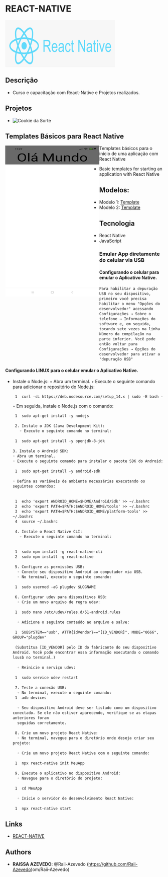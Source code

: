# REACT-NATIVE
<a href="url"><img src="https://github.com/Raii-Azevedo/REACT-NATIVE/blob/master/download.png" align="center" height="150" width="350" ></a>
 
## Descrição
- Curso e capacitação com React-Native e Projetos realizados.

## Projetos
- ![Cookie da Sorte](https://github.com/Raii-Azevedo/biscoito-da-sorte/tree/master)


## Templates Básicos para React Native
<a href="url"><img src="https://github.com/Raii-Azevedo/Template-basico-react-native/blob/main/WhatsApp%20Image%202021-06-18%20at%2017.27.31.jpeg" align="left" height="480" width="300" ></a>
 
 - Templates básicos para o início de uma aplicação com React Native
 
 - Basic templates for starting an application with React Native
 
## Modelos:

- Modelo 1: [Template](https://github.com/Raii-Azevedo/Template-basico-react-native/blob/main/template.js)
- Modelo 2: [Template](https://github.com/Raii-Azevedo/Template-basico-react-native/blob/main/App.js)
 
## Tecnologia
 - React Native
 - JavaScript
 
### Emular App diretamente do celular via USB
#### Configurando o celular para emular o Aplicativo Native.
    
    Para habilitar a depuração USB no seu dispositivo, primeiro você precisa habilitar o menu "Opções do desenvolvedor" acessando Configurações → Sobre o
    telefone → Informações do software e, em seguida, tocando sete vezes na linha Número da compilação na parte inferior. Você pode então voltar para
    Configurações → Opções do desenvolvedor para ativar a "depuração USB"
 
#### Configurando LINUX para o celular emular o Aplicativo Native.
   - Instale o Node.js:
        ◦ Abra um terminal.
        ◦ Execute o seguinte comando para adicionar o repositório do Node.js:
          
          1  curl -sL https://deb.nodesource.com/setup_14.x | sudo -E bash -
          
        ◦ Em seguida, instale o Node.js com o comando:
          
          1  sudo apt-get install -y nodejs
          
          2. Instale o JDK (Java Development Kit):
            ◦ Execute o seguinte comando no terminal:
          
          1  sudo apt-get install -y openjdk-8-jdk
          
         3. Instale o Android SDK:
         ◦ Abra um terminal.
         ◦ Execute o seguinte comando para instalar o pacote SDK do Android:
          
          1  sudo apt-get install -y android-sdk
          
         ◦ Defina as variáveis de ambiente necessárias executando os seguintes comandos:
          
          
          1  echo 'export ANDROID_HOME=$HOME/Android/Sdk' >> ~/.bashrc
          2  echo 'export PATH=$PATH:$ANDROID_HOME/tools' >> ~/.bashrc
          3  echo 'export PATH=$PATH:$ANDROID_HOME/platform-tools' >> ~/.bashrc
          4  source ~/.bashrc
          
          4. Instale o React Native CLI:
            ◦ Execute o seguinte comando no terminal:
          
          
          1  sudo npm install -g react-native-cli
          2  sudo npm install -g react-native
          
          5. Configure as permissões USB:
           ◦ Conecte seu dispositivo Android ao computador via USB.
           ◦ No terminal, execute o seguinte comando:
          
          1  sudo usermod -aG plugdev $LOGNAME
          
          6. Configurar udev para dispositivos USB:
           ◦ Crie um novo arquivo de regra udev:
          
          1  sudo nano /etc/udev/rules.d/51-android.rules
          
           ◦ Adicione o seguinte conteúdo ao arquivo e salve:
          
          1  SUBSYSTEM=="usb", ATTR{idVendor}=="[ID_VENDOR]", MODE="0666", GROUP="plugdev"
          
          (Substitua [ID_VENDOR] pelo ID do fabricante do seu dispositivo Android. Você pode encontrar essa informação executando o comando lsusb no terminal.)
          
           ◦ Reinicie o serviço udev:
          
          1  sudo service udev restart
          
          7. Teste a conexão USB:
           ◦ No terminal, execute o seguinte comando:
          1  adb devices
          
           ◦ Seu dispositivo Android deve ser listado como um dispositivo conectado. Se ele não estiver aparecendo, verifique se as etapas anteriores foram
           seguidas corretamente.
          
          8. Crie um novo projeto React Native:
           ◦ No terminal, navegue para o diretório onde deseja criar seu projeto:
          
           ◦ Crie um novo projeto React Native com o seguinte comando:
          
          1  npx react-native init MeuApp
          
          9. Execute o aplicativo no dispositivo Android:
           ◦ Navegue para o diretório do projeto:
          
          1  cd MeuApp
          
           ◦ Inicie o servidor de desenvolvimento React Native:
          
          1  npx react-native start

## Links
 
  - [REACT-NATIVE](https://github.com/Raii-Azevedo/REACT-NATIVE)
 
 
## Authors
 
* **RAISSA AZEVEDO**: @Raii-Azevedo (https://github.com/Raii-Azevedo)om/Raii-Azevedo)
 
 

